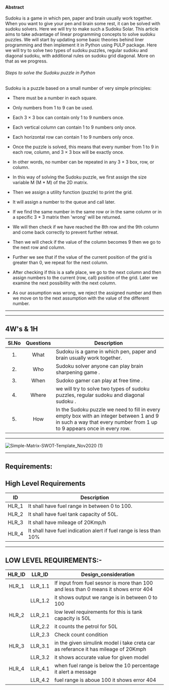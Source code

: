 #### Abstract
Sudoku is a game in which pen, paper and brain usually work together. When you want to give your pen and brain some rest, 
it can be solved with sudoku solvers. Here we will try to make such a Sudoku Solar.
This article aims to take advantage of linear programming concepts to solve sudoku puzzles. We will start by updating some basic
theories behind liner programming and then implement it in Python using PULP package.
Here we will try to solve two types of sudoku puzzles, regular sudoku and diagonal sudoku, with additional rules on sudoku grid diagonal. More on that as we progress.


###### Steps to solve the Sudoku puzzle in Python

Sudoku is a puzzle based on a small number of very simple principles:

* There must be a number in each square.
* Only numbers from 1 to 9 can be used.
* Each 3 × 3 box can contain only 1 to 9 numbers once.
* Each vertical column can contain 1 to 9 numbers only once.
* Each horizontal row can contain 1 to 9 numbers only once.
* Once the puzzle is solved, this means that every number from 1 to 9 in each row, column, and 3 × 3 box will be exactly once.

* In other words, no number can be repeated in any 3 × 3 box, row, or column.
* In this way of solving the Sudoku puzzle, we first assign the size variable M (M * M) of the 2D matrix.
* Then we assign a utility function (puzzle) to print the grid.
* It will assign a number to the queue and call later.
* If we find the same number in the same row or in the same column or in a specific 3 * 3 matrix then 'wrong' will be returned.
* We will then check if we have reached the 8th row and the 9th column and come back correctly to prevent further retreat.
* Then we will check if the value of the column becomes 9 then we go to the next row and column.
* Further we see that if the value of the current position of the grid is greater than 0, we repeat for the next column.
* After checking if this is a safe place, we go to the next column and then assign numbers to the current (row, call) position of the grid. Later we examine the next possibility with the next column.
* As our assumption was wrong, we reject the assigned number and then we move on to the next assumption with the value of the different number.

--------------------------------------------------------

----------------------------------------------------------
##   4W's & 1H
| Sl.No | Questions | Description | 
| :-----: | :-----: | ----- |
| 1. | What | Sudoku is a game in which pen, paper and brain usually work together. |
| 2. | Who | Sudoku solver anyone can play brain sharpening game . | 
| 3. | When | Sudoko gamer can play at free time . |
| 4. | Where | we will try to solve two types of sudoku puzzles, regular sudoku and diagonal sudoku . | 
| 5. | How | In the Sudoku puzzle we need to fill in every empty box with an integer between 1 and 9 in such a way that every number from 1 up to 9 appears once in every row. |
-------------------------------------------------------

![Simple-Matrix-SWOT-Template_Nov2020 (1)](https://user-images.githubusercontent.com/98829237/160235010-e61764ec-cdb4-4ee6-9a8f-0298e1bc6715.jpg)

---------------------------------------------------------


##  Requirements:
##  High Level Requirements ##
|ID| Description|
| :-------: |----------------------------------------------------------------------------------------------------------------------------------|
| HLR_1 | It shall have fuel range in between 0 to 100.                                 |
| HLR_2 | It shall have fuel tank capacity of 50L.                             |
| HLR_3 | It shall have mileage of 20Kmp/h  |
| HLR_4 | It shall have fuel indication alert if fuel range is less than 10%    |
---------------------------------




## LOW LEVEL REQUIREMENTS:- ##
| HLR_ID |LLR_ID | Design_consideration | 
| :-----: | :-----: | -------------------- | 
| HLR_1 | LLR_1.1 | If input from fuel sesnor is more than 100 and less than 0 means it shows error 404 |
| | LLR_1.2 | it shows output we range is in between 0 to 100 |  
| HLR_2 | LLR_2.1 | low level requirements for this is tank capacity is 50L|
| | LLR_2.2 | it counts the petrol for 50L | 
| | LLR_2.3 | Check count condition| 
| HLR_3 | LLR_3.1 | in the given simulink model i take creta car as referance it has mileage of 20Kmph |
| | LLR_3.2 | it shows accurate value for given model |  
| HLR_4 | LLR_4.1 | when fuel range is below the 10 percentage it alert a message|
| | LLR_4.2 | fuel range is aboue 100 it shows error 404 |  
